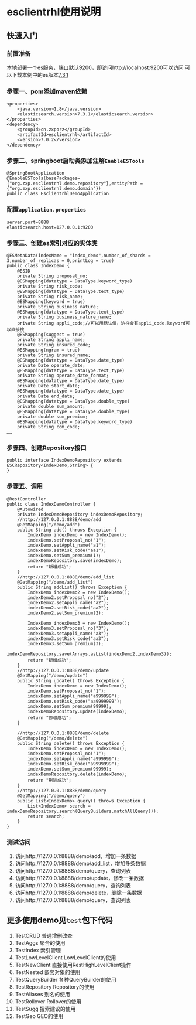 # esclientrhl使用说明


## 快速入门

### 前置准备
本地部署一个es服务，端口默认9200，即访问http://localhost:9200可以访问
可以下载本例中的es版本[7.3.1](https://www.elastic.co/cn/downloads/past-releases/elasticsearch-7-3-1)


### 步骤一、pom添加maven依赖
```
<properties>
    <java.version>1.8</java.version>
    <elasticsearch.version>7.3.1</elasticsearch.version>
</properties>
<dependency>
    <groupId>cn.zxporz</groupId>
    <artifactId>esclientrhl</artifactId>
    <version>7.0.2</version>
</dependency>
```
### 步骤二、springboot启动类添加注解`EnableESTools`

```
@SpringBootApplication
@EnableESTools(basePackages={"org.zxp.esclientrhl.demo.repository"},entityPath = {"org.zxp.esclientrhl.demo.domain"})
public class EsclientrhlDemoApplication
```

### 配置`application.properties`
```
server.port=8888
elasticsearch.host=127.0.0.1:9200
```


### 步骤三、创建es索引对应的实体类
```
@ESMetaData(indexName = "index_demo",number_of_shards = 3,number_of_replicas = 0,printLog = true)
public class IndexDemo {
    @ESID
    private String proposal_no;
    @ESMapping(datatype = DataType.keyword_type)
    private String risk_code;
    @ESMapping(datatype = DataType.text_type)
    private String risk_name;
    @ESMapping(keyword = true)
    private String business_nature;
    @ESMapping(datatype = DataType.text_type)
    private String business_nature_name;
    private String appli_code;//可以用默认值，这样会有appli_code.keyword可以直接搜
    @ESMapping(suggest = true)
    private String appli_name;
    private String insured_code;
    @ESMapping(ngram = true)
    private String insured_name;
    @ESMapping(datatype = DataType.date_type)
    private Date operate_date;
    @ESMapping(datatype = DataType.text_type)
    private String operate_date_format;
    @ESMapping(datatype = DataType.date_type)
    private Date start_date;
    @ESMapping(datatype = DataType.date_type)
    private Date end_date;
    @ESMapping(datatype = DataType.double_type)
    private double sum_amount;
    @ESMapping(datatype = DataType.double_type)
    private double sum_premium;
    @ESMapping(datatype = DataType.keyword_type)
    private String com_code;
……
```

### 步骤四、创建Repository接口
```
public interface IndexDemoRepository extends ESCRepository<IndexDemo,String> {
}
```

### 步骤五、调用
```
@RestController
public class IndexDemoController {
    @Autowired
    private IndexDemoRepository indexDemoRepository;
    //http://127.0.0.1:8888/demo/add
    @GetMapping("/demo/add")
    public String add() throws Exception {
        IndexDemo indexDemo = new IndexDemo();
        indexDemo.setProposal_no("1");
        indexDemo.setAppli_name("a1");
        indexDemo.setRisk_code("aa1");
        indexDemo.setSum_premium(1);
        indexDemoRepository.save(indexDemo);
        return "新增成功";
    }
    //http://127.0.0.1:8888/demo/add_list
    @GetMapping("/demo/add_list")
    public String addList() throws Exception {
        IndexDemo indexDemo2 = new IndexDemo();
        indexDemo2.setProposal_no("2");
        indexDemo2.setAppli_name("a2");
        indexDemo2.setRisk_code("aa2");
        indexDemo2.setSum_premium(2);

        IndexDemo indexDemo3 = new IndexDemo();
        indexDemo3.setProposal_no("3");
        indexDemo3.setAppli_name("a3");
        indexDemo3.setRisk_code("aa3");
        indexDemo3.setSum_premium(3);
        indexDemoRepository.save(Arrays.asList(indexDemo2,indexDemo3));
        return "新增成功";
    }
    //http://127.0.0.1:8888/demo/update
    @GetMapping("/demo/update")
    public String update() throws Exception {
        IndexDemo indexDemo = new IndexDemo();
        indexDemo.setProposal_no("1");
        indexDemo.setAppli_name("a999999");
        indexDemo.setRisk_code("aa9999999");
        indexDemo.setSum_premium(99999);
        indexDemoRepository.update(indexDemo);
        return "修改成功";
    }

    //http://127.0.0.1:8888/demo/delete
    @GetMapping("/demo/delete")
    public String delete() throws Exception {
        IndexDemo indexDemo = new IndexDemo();
        indexDemo.setProposal_no("1");
        indexDemo.setAppli_name("a999999");
        indexDemo.setRisk_code("a9999999");
        indexDemo.setSum_premium(99999);
        indexDemoRepository.delete(indexDemo);
        return "删除成功";
    }
    //http://127.0.0.1:8888/demo/query
    @GetMapping("/demo/query")
    public List<IndexDemo> query() throws Exception {
        List<IndexDemo> search = indexDemoRepository.search(QueryBuilders.matchAllQuery());
        return search;
    }
}
```

###  测试访问
1. 访问http://127.0.0.1:8888/demo/add，增加一条数据
1. 访问http://127.0.0.1:8888/demo/add_list，增加多条数据
1. 访问http://127.0.0.1:8888/demo/query，查询列表
1. 访问http://127.0.0.1:8888/demo/update，修改一条数据
1. 访问http://127.0.0.1:8888/demo/query，查询列表
1. 访问http://127.0.0.1:8888/demo/delete，删除一条数据
1. 访问http://127.0.0.1:8888/demo/query，查询列表


## 更多使用demo见`test`包下代码

1. TestCRUD 普通增删改查
1. TestAggs 聚合的使用
1. TestIndex 索引管理
1. TestLowLevelClient LowLevelClient的使用
1. TestNewClient 直接使用RestHighLevelClient操作
1. TestNested 嵌套对象的使用
1. TestQueryBuilder 各种QueryBuilder的使用
1. TestRepository Repository的使用
1. TestAliases 别名的使用
1. TestRollover Rollover的使用
1. TestSugg 搜索建议的使用
1. TestGeo GEO的使用

